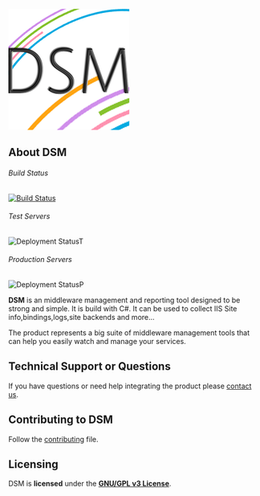 
![Product Gif](./dsm-logo.png)

## About DSM
###### Build Status 

[![Build Status](https://dtalm.visualstudio.com/DUY%20Self%20Service/_apis/build/status/DogusTeknoloji.DSM-UI-Solution?branchName=master)](https://dtalm.visualstudio.com/DUY%20Self%20Service/_build/latest?definitionId=762&branchName=master)

###### Test Servers  

![Deployment StatusT](https://dtalm.vsrm.visualstudio.com/_apis/public/Release/badge/5d43f3a2-14a4-4558-9b9c-a90e7cf36c5f/5/5)
###### Production Servers  

![Deployment StatusP](https://dtalm.vsrm.visualstudio.com/_apis/public/Release/badge/5d43f3a2-14a4-4558-9b9c-a90e7cf36c5f/5/6)

**DSM** is an middleware management and reporting tool designed to be strong and simple. It is build with C#. It can be used to collect IIS Site info,bindings,logs,site backends and more...

The product represents a big suite of middleware management tools that can help you easily watch and manage your services. 

## Technical Support or Questions

If you have questions or need help integrating the product please [contact us](https://www.d-teknoloji.com.tr).

## Contributing to DSM
Follow the [contributing](CONTRIBUTING.md) file.

## Licensing

DSM is **licensed** under the **[GNU/GPL v3 License]**.

[GNU/GPL v3 License]: https://github.com/DogusTeknoloji/DSM-UI-Solution/blob/master/LICENSE
